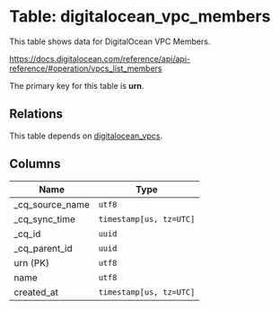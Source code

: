 # Table: digitalocean_vpc_members

This table shows data for DigitalOcean VPC Members.

https://docs.digitalocean.com/reference/api/api-reference/#operation/vpcs_list_members

The primary key for this table is **urn**.

## Relations

This table depends on [digitalocean_vpcs](digitalocean_vpcs).

## Columns

| Name          | Type          |
| ------------- | ------------- |
|_cq_source_name|`utf8`|
|_cq_sync_time|`timestamp[us, tz=UTC]`|
|_cq_id|`uuid`|
|_cq_parent_id|`uuid`|
|urn (PK)|`utf8`|
|name|`utf8`|
|created_at|`timestamp[us, tz=UTC]`|
